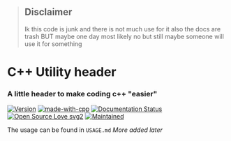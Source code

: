 > ## Disclaimer
> Ik this code is junk and there is not much use for it also the docs are trash
> BUT
> maybe one day most likely no but still maybe someone will use it for something

# C++ Utility header
### A little header to make coding c++ "easier"
[![Version](https://img.shields.io/badge/Release-b0.2-blue.svg)](https://github.com/notdanik/cpputility/releases) [![made-with-cpp](https://img.shields.io/badge/Made%20with-C%2B%2B-1f425f.svg)](https://www.gnu.org/software/bash/) [![Documentation Status](https://readthedocs.org/projects/ansicolortags/badge/?version=latest)](https://github.com/notdanik/cpputility/wiki) [![Open Source Love svg2](https://badges.frapsoft.com/os/v2/open-source.svg?v=103)](https://github.com/ellerbrock/open-source-badges/) [![Maintained](https://img.shields.io/badge/Maintained%3F-Kind%20of-yellow.svg)](https://shields.io/)

The usage can be found in `USAGE.md`
*More added later*
